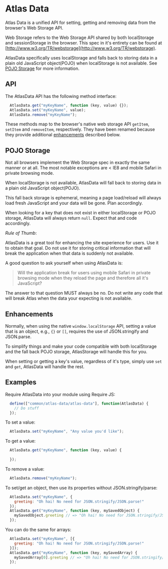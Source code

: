 # Atlas Data

Atlas Data is a unified API for setting, getting and removing data from the
browser's Web Storage API.

Web Storage refers to the Web Storage API shared by both localStorage and
sessionStorage in the browser. This spec in it's entirety can be found at
[http://www.w3.org/TR/webstorage](http://www.w3.org/TR/webstorage).

AtlasData specifically uses localStorage and falls back to storing data in a
plain old JavaScript object(POJO) when localStorage is not available. See [POJO
Storage](#pojo-storage) for more information.

## API

The AtlasData API has the following method interface:
 
```js 
  AtlasData.get("myKeyName", function (key, value) {}); 
  AtlasData.set("myKeyName", value);
  AtlasData.remove("myKeyName");
```

These methods map to the browser's native web storage API `getItem`, `setItem`
and `removeItem`, respectively. They have been renamed because they provide
additional [enhancements](#enhancements) described below.

## POJO Storage

Not all browsers implement the Web Storage spec in exactly the same manner or at
all. The most notable exceptions are < IE8 and mobile Safari in private browsing
mode.

When localStorage is not available, AtlasData will fall back to storing data in
a plain old JavaScript object(POJO).

This fall back storage is ephemeral, meaning a page load/reload will always load
fresh JavaScript and your data will be gone. Plan accordingly.

When looking for a key that does not exist in either localStorage or POJO
storage, AtlasData will always return `null`. Expect that and code accordingly.

*Rule of Thumb*:

AtlasData is a great tool for enhancing the site experience for users. Use it to
obtain that goal. Do not use it for storing critical information that will break
the application when that data is suddenly not available.

A good question to ask yourself when using AtlasData is:

> Will the application break for users using mobile Safari in private browsing
> mode when they reload the page and therefore all it's JavaScript?

The answer to that question MUST always be no. Do not write any code that will
break Atlas when the data your expecting is not available.

## Enhancements

Normally, when using the native `window.localStorage` API, setting a value that
is an object, e.g., `{}` or `[]`, requires the use of JSON.stringify and
JSON.parse.

To simplify things and make your code compatible with both localStorage and the
fall back POJO storage, AtlasStorage will handle this for you.

When setting or getting a key's value, regardless of it's type, simply use `set`
and `get`, AtlasData will handle the rest.

## Examples

Require AtlasData into your module using Require JS:

```js        
  define(["common/atlas-data/atlas-data"], function(AtlasData) {   
    // Do stuff
  });
```

To set a value:

```js        
  AtlasData.set("myKeyName", "Any value you'd like");
```

To get a value:
 
```js
  AtlasData.get("myKeyName", function (key, value) {
   
  });
```

To remove a value:

```js
  AtlasData.remove("myKeyName");
```

To set/get an object, then use its properties without JSON.stringify/parse:

```js
  AtlasData.set("myKeyName", {
    greeting: "Oh hai! No need for JSON.stringify/JSON.parse!"
  });
  AtlasData.get("myKeyName", function (key, mySavedObject) {
    mySavedObject.greeting // => "Oh hai! No need for JSON.stringify/JSON.parse!"
  });
```

You can do the same for arrays:

```js
  AtlasData.set("myKeyName", [{
    greeting: "Oh hai! No need for JSON.stringify/JSON.parse!"
  }]);
  AtlasData.get("myKeyName", function (key, mySavedArray) {
    mySavedArray[0].greeting // => "Oh hai! No need for JSON.stringify/JSON.parse!"
  });
```
